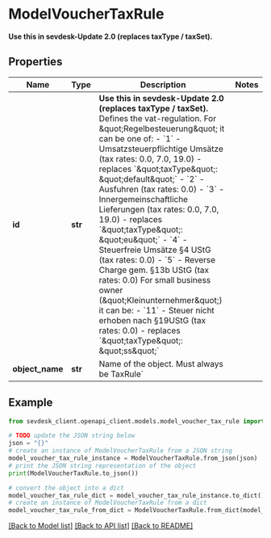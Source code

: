 # ModelVoucherTaxRule

**Use this in sevdesk-Update 2.0 (replaces taxType / taxSet).**

## Properties

Name | Type | Description | Notes
------------ | ------------- | ------------- | -------------
**id** | **str** | **Use this in sevdesk-Update 2.0 (replaces taxType / taxSet).**  Defines the vat-regulation. For \&quot;Regelbesteuerung\&quot; it can be one of:   - &#x60;1&#x60; - Umsatzsteuerpflichtige Umsätze (tax rates: 0.0, 7.0, 19.0) - replaces &#x60;\&quot;taxType\&quot;: \&quot;default\&quot;&#x60;   - &#x60;2&#x60; - Ausfuhren (tax rates: 0.0)   - &#x60;3&#x60; - Innergemeinschaftliche Lieferungen (tax rates: 0.0, 7.0, 19.0) - replaces &#x60;\&quot;taxType\&quot;: \&quot;eu\&quot;&#x60;   - &#x60;4&#x60; - Steuerfreie Umsätze §4 UStG (tax rates: 0.0)   - &#x60;5&#x60; - Reverse Charge gem. §13b UStG (tax rates: 0.0)  For small business owner (\&quot;Kleinunternehmer\&quot;) it can be:   - &#x60;11&#x60; - Steuer nicht erhoben nach §19UStG (tax rates: 0.0) - replaces &#x60;\&quot;taxType\&quot;: \&quot;ss\&quot;&#x60; | 
**object_name** | **str** | Name of the object. Must always be TaxRule&#x60; | 

## Example

```python
from sevdesk_client.openapi_client.models.model_voucher_tax_rule import ModelVoucherTaxRule

# TODO update the JSON string below
json = "{}"
# create an instance of ModelVoucherTaxRule from a JSON string
model_voucher_tax_rule_instance = ModelVoucherTaxRule.from_json(json)
# print the JSON string representation of the object
print(ModelVoucherTaxRule.to_json())

# convert the object into a dict
model_voucher_tax_rule_dict = model_voucher_tax_rule_instance.to_dict()
# create an instance of ModelVoucherTaxRule from a dict
model_voucher_tax_rule_from_dict = ModelVoucherTaxRule.from_dict(model_voucher_tax_rule_dict)
```
[[Back to Model list]](../README.md#documentation-for-models) [[Back to API list]](../README.md#documentation-for-api-endpoints) [[Back to README]](../README.md)


